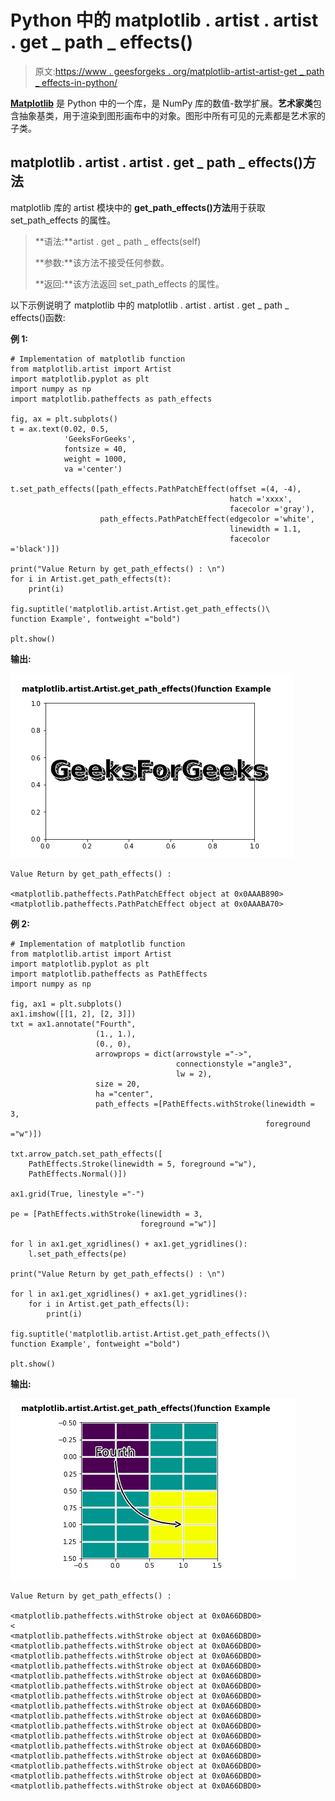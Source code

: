 # Python 中的 matplotlib . artist . artist . get _ path _ effects()

> 原文:[https://www . geesforgeks . org/matplotlib-artist-artist-get _ path _ effects-in-python/](https://www.geeksforgeeks.org/matplotlib-artist-artist-get_path_effects-in-python/)

**[Matplotlib](https://www.geeksforgeeks.org/python-introduction-matplotlib/)** 是 Python 中的一个库，是 NumPy 库的数值-数学扩展。**艺术家类**包含抽象基类，用于渲染到图形画布中的对象。图形中所有可见的元素都是艺术家的子类。

## matplotlib . artist . artist . get _ path _ effects()方法

matplotlib 库的 artist 模块中的 **get_path_effects()方法**用于获取 set_path_effects 的属性。

> **语法:**artist . get _ path _ effects(self)
> 
> **参数:**该方法不接受任何参数。
> 
> **返回:**该方法返回 set_path_effects 的属性。

以下示例说明了 matplotlib 中的 matplotlib . artist . artist . get _ path _ effects()函数:

**例 1:**

```
# Implementation of matplotlib function
from matplotlib.artist import Artist  
import matplotlib.pyplot as plt 
import numpy as np 
import matplotlib.patheffects as path_effects 

fig, ax = plt.subplots() 
t = ax.text(0.02, 0.5, 
            'GeeksForGeeks',  
            fontsize = 40, 
            weight = 1000,  
            va ='center') 

t.set_path_effects([path_effects.PathPatchEffect(offset =(4, -4),  
                                                 hatch ='xxxx', 
                                                 facecolor ='gray'), 
                    path_effects.PathPatchEffect(edgecolor ='white', 
                                                 linewidth = 1.1, 
                                                 facecolor ='black')]) 

print("Value Return by get_path_effects() : \n") 
for i in Artist.get_path_effects(t): 
    print(i)

fig.suptitle('matplotlib.artist.Artist.get_path_effects()\
function Example', fontweight ="bold") 

plt.show()
```

**输出:**

![python-matplotlib-get-path-effects1](img/8b044487791c28a63b11ce10ec5276c9.png)

```
Value Return by get_path_effects() : 

<matplotlib.patheffects.PathPatchEffect object at 0x0AAAB890>
<matplotlib.patheffects.PathPatchEffect object at 0x0AAABA70>

```

**例 2:**

```
# Implementation of matplotlib function
from matplotlib.artist import Artist  
import matplotlib.pyplot as plt 
import matplotlib.patheffects as PathEffects 
import numpy as np 

fig, ax1 = plt.subplots() 
ax1.imshow([[1, 2], [2, 3]]) 
txt = ax1.annotate("Fourth", 
                   (1., 1.),  
                   (0., 0), 
                   arrowprops = dict(arrowstyle ="->", 
                                     connectionstyle ="angle3",
                                     lw = 2), 
                   size = 20,  
                   ha ="center",  
                   path_effects =[PathEffects.withStroke(linewidth = 3, 
                                                         foreground ="w")]) 

txt.arrow_patch.set_path_effects([ 
    PathEffects.Stroke(linewidth = 5, foreground ="w"), 
    PathEffects.Normal()]) 

ax1.grid(True, linestyle ="-") 

pe = [PathEffects.withStroke(linewidth = 3, 
                             foreground ="w")] 

for l in ax1.get_xgridlines() + ax1.get_ygridlines(): 
    l.set_path_effects(pe) 

print("Value Return by get_path_effects() : \n") 

for l in ax1.get_xgridlines() + ax1.get_ygridlines(): 
    for i in Artist.get_path_effects(l):
        print(i)

fig.suptitle('matplotlib.artist.Artist.get_path_effects()\
function Example', fontweight ="bold") 

plt.show()
```

**输出:**

![python-matplotlib-get-path-effects-2](img/20585636ad2e8a5543f3fdb85dfd1f90.png)

```
Value Return by get_path_effects() : 

<matplotlib.patheffects.withStroke object at 0x0A66DBD0>
<
<matplotlib.patheffects.withStroke object at 0x0A66DBD0>
<matplotlib.patheffects.withStroke object at 0x0A66DBD0>
<matplotlib.patheffects.withStroke object at 0x0A66DBD0>
<matplotlib.patheffects.withStroke object at 0x0A66DBD0>
<matplotlib.patheffects.withStroke object at 0x0A66DBD0>
<matplotlib.patheffects.withStroke object at 0x0A66DBD0>
<matplotlib.patheffects.withStroke object at 0x0A66DBD0>
<matplotlib.patheffects.withStroke object at 0x0A66DBD0>
<matplotlib.patheffects.withStroke object at 0x0A66DBD0>
<matplotlib.patheffects.withStroke object at 0x0A66DBD0>
<matplotlib.patheffects.withStroke object at 0x0A66DBD0>
<matplotlib.patheffects.withStroke object at 0x0A66DBD0>
<matplotlib.patheffects.withStroke object at 0x0A66DBD0>
<matplotlib.patheffects.withStroke object at 0x0A66DBD0>
<matplotlib.patheffects.withStroke object at 0x0A66DBD0>
<matplotlib.patheffects.withStroke object at 0x0A66DBD0>

```